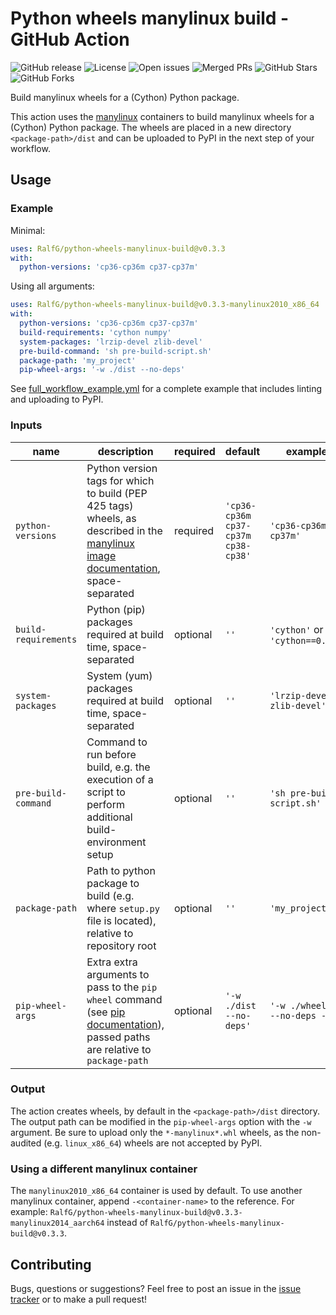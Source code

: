 # Python wheels manylinux build - GitHub Action

![GitHub release](https://flat.badgen.net/github/release/RalfG/python-wheels-manylinux-build)
![License](https://flat.badgen.net/github/license/RalfG/python-wheels-manylinux-build)
![Open issues](https://flat.badgen.net/github/open-issues/RalfG/python-wheels-manylinux-build)
![Merged PRs](https://flat.badgen.net/github/merged-prs/RalfG/python-wheels-manylinux-build)
![GitHub Stars](https://flat.badgen.net/github/stars/RalfG/python-wheels-manylinux-build)
![GitHub Forks](https://flat.badgen.net/github/forks/RalfG/python-wheels-manylinux-build)

Build manylinux wheels for a (Cython) Python package.

This action uses the [manylinux](https://github.com/pypa/manylinux) containers to
build manylinux wheels for a (Cython) Python package. The wheels are placed in a
new directory `<package-path>/dist` and can be uploaded to PyPI in the next step of your
workflow.

## Usage

### Example
Minimal:

```yaml
uses: RalfG/python-wheels-manylinux-build@v0.3.3
with:
  python-versions: 'cp36-cp36m cp37-cp37m'
```

Using all arguments:

```yaml
uses: RalfG/python-wheels-manylinux-build@v0.3.3-manylinux2010_x86_64
with:
  python-versions: 'cp36-cp36m cp37-cp37m'
  build-requirements: 'cython numpy'
  system-packages: 'lrzip-devel zlib-devel'
  pre-build-command: 'sh pre-build-script.sh'
  package-path: 'my_project'
  pip-wheel-args: '-w ./dist --no-deps'
```

See
[full_workflow_example.yml](https://github.com/RalfG/python-wheels-manylinux-build/blob/master/full_workflow_example.yml)
for a complete example that includes linting and uploading to PyPI.


### Inputs

| name | description | required | default | example(s) |
| - | - | - | - | - |
| `python-versions` | Python version tags for which to build (PEP 425 tags) wheels, as described in the [manylinux image documentation](https://github.com/pypa/manylinux), space-separated | required | `'cp36-cp36m cp37-cp37m cp38-cp38'` | `'cp36-cp36m cp37-cp37m'` |
| `build-requirements` | Python (pip) packages required at build time, space-separated | optional | `''` | `'cython'` or `'cython==0.29.14'` |
| `system-packages` | System (yum) packages required at build time, space-separated | optional | `''` | `'lrzip-devel zlib-devel'` |
| `pre-build-command` | Command to run before build, e.g. the execution of a script to perform additional build-environment setup | optional | `''` | `'sh pre-build-script.sh'` |
| `package-path` | Path to python package to build (e.g. where `setup.py` file is located), relative to repository root | optional | `''` | `'my_project'` |
| `pip-wheel-args` | Extra extra arguments to pass to the `pip wheel` command (see [pip documentation](https://pip.pypa.io/en/stable/reference/pip_wheel/)), passed paths are relative to `package-path` | optional | `'-w ./dist --no-deps'` | `'-w ./wheelhouse --no-deps --pre'` |

### Output
The action creates wheels, by default in the `<package-path>/dist` directory. The output
path can be modified in the `pip-wheel-args` option with the `-w` argument. Be sure to
upload only the `*-manylinux*.whl` wheels, as the non-audited (e.g. `linux_x86_64`)
wheels are not accepted by PyPI.

### Using a different manylinux container
The `manylinux2010_x86_64` container is used by default. To use another manylinux
container, append `-<container-name>` to the reference. For example:
`RalfG/python-wheels-manylinux-build@v0.3.3-manylinux2014_aarch64` instead of
`RalfG/python-wheels-manylinux-build@v0.3.3`.

## Contributing
Bugs, questions or suggestions? Feel free to post an issue in the
[issue tracker](https://github.com/RalfG/python-wheels-manylinux-build/issues)
or to make a pull request!
